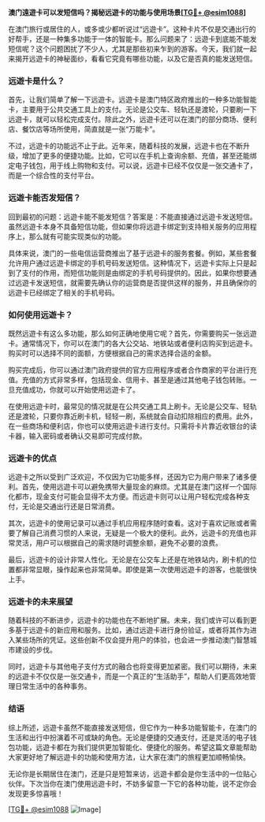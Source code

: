 **澳门遠遊卡可以发短信吗？揭秘远遊卡的功能与使用场景[[TG💪+ @esim1088](https://t.me/s/esim1088)]**

在澳门旅行或居住的人，或多或少都听说过“远遊卡”。这种卡片不仅是交通出行的好帮手，还是一种集多功能于一体的智能卡。那么问题来了：远遊卡到底能不能发短信呢？这个问题困扰了不少人，尤其是那些初来乍到的游客。今天，我们就一起来揭开远遊卡的神秘面纱，看看它究竟有哪些功能，以及它是否真的能发送短信。

### 远遊卡是什么？

首先，让我们简单了解一下远遊卡。远遊卡是澳门特区政府推出的一种多功能智能卡，主要用于公共交通工具上的支付。无论是公交车、轻轨还是渡轮，只要刷一下远遊卡，就可以轻松完成支付。除此之外，远遊卡还可以在澳门的部分商场、便利店、餐饮店等场所使用，简直就是一张“万能卡”。

不过，远遊卡的功能远不止于此。近年来，随着科技的发展，远遊卡也在不断升级，增加了更多的便捷功能。比如，它可以在手机上查询余额、充值，甚至还能绑定电子钱包，用于线上购物和支付。可以说，远遊卡已经不仅仅是一张交通卡了，而是一个综合性的支付平台。

### 远遊卡能否发短信？

回到最初的问题：远遊卡能不能发短信？答案是：不能直接通过远遊卡发送短信。虽然远遊卡本身不具备短信功能，但如果你将远遊卡绑定到支持相关服务的应用程序上，那么就有可能实现类似的功能。

具体来说，澳门的一些电信运营商推出了基于远遊卡的服务套餐。例如，某些套餐允许用户通过远遊卡绑定的手机号码发送短信。这种情况下，远遊卡实际上只是起到了支付的作用，而短信功能则是由绑定的手机号码提供的。因此，如果你想要通过远遊卡发送短信，就需要先确认你的运营商是否提供这样的服务，并且确保你的远遊卡已经绑定了相关的手机号码。

### 如何使用远遊卡？

既然远遊卡有这么多功能，那么如何正确地使用它呢？首先，你需要购买一张远遊卡。通常情况下，你可以在澳门的各大公交站、地铁站或者便利店购买到远遊卡。购买时可以选择不同的面额，方便根据自己的需求选择合适的金额。

购买完成后，你可以通过澳门政府提供的官方应用程序或者合作商家的平台进行充值。充值的方式非常多样，包括现金、信用卡、甚至是通过其他电子钱包转账。一旦充值成功，你就可以开始使用远遊卡了。

在使用远遊卡时，最常见的情况就是在公共交通工具上刷卡。无论是公交车、轻轨还是渡轮，只要你靠近刷卡机，轻轻一刷，系统就会自动扣除相应的费用。此外，在一些商场和便利店，你也可以使用远遊卡进行支付。只需将卡片靠近收银台的读卡器，输入密码或者确认交易即可完成付款。

### 远遊卡的优点

远遊卡之所以受到广泛欢迎，不仅因为它功能多样，还因为它为用户带来了诸多便利。首先，使用远遊卡可以避免携带大量现金的麻烦。尤其是在澳门这样一个国际化都市，现金支付可能会显得不太方便。而远遊卡则可以让用户轻松完成各种支付，无论是交通出行还是日常消费。

其次，远遊卡的使用记录可以通过手机应用程序随时查看。这对于喜欢记账或者需要了解自己消费习惯的人来说，无疑是一个极大的便利。此外，远遊卡的充值也非常灵活，用户可以根据自己的需求随时调整余额，避免不必要的浪费。

最后，远遊卡的设计非常人性化。无论是在公交车上还是在地铁站内，刷卡机的位置都非常显眼，操作起来也非常简单。即使是第一次使用远遊卡的游客，也能很快上手。

### 远遊卡的未来展望

随着科技的不断进步，远遊卡的功能也在不断地扩展。未来，我们或许可以看到更多基于远遊卡的新应用和服务。比如，通过远遊卡进行身份验证，或者将其作为进入某些场所的凭证。这些创新不仅会提升用户的体验，也会进一步推动澳门智慧城市建设的步伐。

同时，远遊卡与其他电子支付方式的融合也将变得更加紧密。我们可以期待，未来的远遊卡不仅仅是一张交通卡，而是一个真正的“生活助手”，帮助人们更高效地管理日常生活中的各种事务。

### 结语

综上所述，远遊卡虽然不能直接发送短信，但它作为一种多功能智能卡，在澳门的生活和出行中扮演着不可或缺的角色。无论是便捷的交通支付，还是灵活的电子钱包功能，远遊卡都在为我们提供更加智能化、便捷化的服务。希望这篇文章能帮助大家更好地了解远遊卡的功能和使用方法，让大家在澳门的旅程更加顺畅愉快。

无论你是长期居住在澳门，还是只是短暂来访，远遊卡都会是你生活中的一位贴心伙伴。下次当你在澳门使用远遊卡时，不妨多留意一下它的各种功能，说不定你会发现更多惊喜哦！

[[TG💪+ @esim1088](https://t.me/s/esim1088) ![Image](https://i.postimg.cc/4NQfJmqS/Snipaste-2025-05-13-00-14-12.png)]